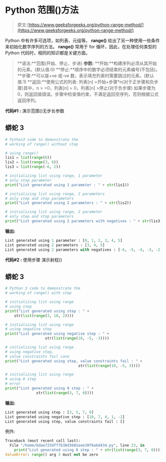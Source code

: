 # Python 范围()方法

> 原文:[https://www.geeksforgeeks.org/python-range-method/](https://www.geeksforgeeks.org/python-range-method/)

Python 中有许多可选项，如列表、元组等。 **range()** 给出了另一种使用一些条件来初始化数字序列的方法。
**range()** 常用于 for 循环，因此，在处理任何类型的 Python 代码时，相同的知识都是关键方面。

> **语法:**范围(开始、停止、步进)
> **参数:**
> **开始:**构建序列必须从其开始的元素。(默认值:0)
> **停止:**顺序中的数字必须结束的元素编号(不包括)。
> **步骤:**可以是+ve 或-ve 数，表示填充列表时需要跳过的元素。(默认值:1)
> **返回:**使用公式的列表:
> 列表[n] =开始+步骤*n(对于正步骤和负步骤)其中，n > =0，列表[n] = 0，列表[n] >停止(对于负步骤)
> 如果步骤为 0，则返回值错误。步骤中检查值约束，不满足返回空序列，否则根据公式返回序列。

**代码#1 :** 演示范围()无步长参数

## 蟒蛇 3

```py
# Python3 code to demonstrate the
# working of range() without step

# using range()
lis1 = list(range(6))
lis2 = list(range(3, 6))
lis3 = list(range(-6, 2))

# initializing list using range, 1 parameter
# only stop parameter
print("List generated using 1 parameter : " + str(lis1))

# initializing list using range, 2 parameters
# only step and stop parameters
print("List generated using 2 parameters : " + str(lis2))

# initializing list using range, 2 parameter
# only step and stop parameters
print("List generated using 2 parameters with negatives : " + str(lis3))
```

**输出:**

```py
List generated using 1 parameter : [0, 1, 2, 3, 4, 5]
List generated using 2 parameters : [3, 4, 5]
List generated using 2 parameters with negatives : [-6, -5, -4, -3, -2, -1, 0, 1]
```

**代码#2 :** 使用步骤
演示射程()

## 蟒蛇 3

```py
# Python 3 code to demonstrate the
# working of range() with step

# initializing list using range
# using step
print("List generated using step : " +
    str(list(range(3, 10, 2))))

# initializing list using range
# using negative step
print("List generated using negative step : " +
                  str(list(range(10, -5, -3))))

# initializing list using range
# using negative step,
# value constraints fail case
print("List generated using step, value constraints fail : " +
                                 str(list(range(10, -5, 3))))

# initializing list using range
# using 0 step
# error
print("List generated using 0 step : " +
              str(list(range(3, 7, 0))))
```

**输出:**

```py
List generated using step : [3, 5, 7, 9]
List generated using negative step : [10, 7, 4, 1, -2]
List generated using step, value constraints fail : []
```

例外:

```py
Traceback (most recent call last):
  File "/home/bdae725dff7b38d3681eee38f6a6d434.py", line 23, in 
    print("List generated using 0 step : " + str(list(range(3, 7, 0))))
ValueError: range() arg 3 must not be zero
```